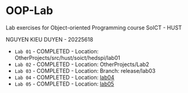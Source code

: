 # OOP-Lab

Lab exercises for Object-oriented Programming course SoICT - HUST  

NGUYEN KIEU DUYEN - 20225618  

- `Lab 01` - COMPLETED - Location: OtherProjects/src/hust/soict/hedspi/lab01
- `Lab 02` - COMPLETED - Location: OtherProjects/Lab2
- `Lab 03` - COMPLETED - Location: Branch: release/lab03
- `Lab 04` - COMPLETED - Location: [lab04]()
- `Lab 05` - COMPLETED - Location: [lab05]()
